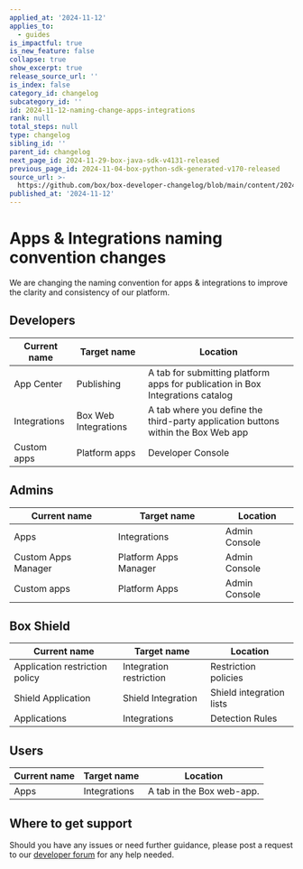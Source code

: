 ```yaml
---
applied_at: '2024-11-12'
applies_to:
  - guides
is_impactful: true
is_new_feature: false
collapse: true
show_excerpt: true
release_source_url: ''
is_index: false
category_id: changelog
subcategory_id: ''
id: 2024-11-12-naming-change-apps-integrations
rank: null
total_steps: null
type: changelog
sibling_id: ''
parent_id: changelog
next_page_id: 2024-11-29-box-java-sdk-v4131-released
previous_page_id: 2024-11-04-box-python-sdk-generated-v170-released
source_url: >-
  https://github.com/box/box-developer-changelog/blob/main/content/2024/11-12-naming-change-apps-integrations.md
published_at: '2024-11-12'
---
```

# Apps & Integrations naming convention changes

We are changing the naming convention for apps & integrations to improve the clarity and consistency of our platform.

## Developers

| Current name | Target name | Location |
| --- | --- | --- |
| App Center | Publishing | A tab for submitting platform apps for publication in Box Integrations catalog |
| Integrations | Box Web Integrations | A tab where you define the third-party application buttons within the Box Web app |
| Custom apps | Platform apps | Developer Console |

<!-- more -->

## Admins

| Current name | Target name | Location |
| --- | --- | --- |
| Apps | Integrations | Admin Console |
| Custom Apps Manager | Platform Apps Manager | Admin Console |
| Custom apps | Platform Apps | Admin Console |

## Box Shield

Current name | Target name | Location |
| --- | --- | --- |
| Application restriction policy | Integration restriction | Restriction policies |
| Shield Application | Shield Integration | Shield integration lists |
| Applications | Integrations | Detection Rules |

## Users

Current name | Target name | Location |
| --- | --- | --- |
| Apps | Integrations | A tab in the Box web-app. |

## Where to get support

Should you have any issues or need further guidance, please post a request to our [developer forum][1] for any help needed.

[1]: https://forum.box.com/